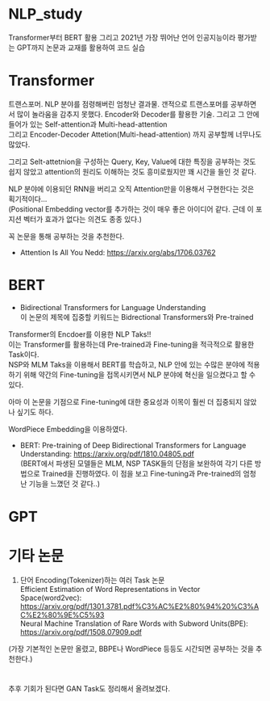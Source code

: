 # NLP_study
Transformer부터 BERT 활용 그리고 2021년 가장 뛰어난 언어 인공지능이라 평가받는 GPT까지 논문과 교재를 활용하여 코드 실습  


# Transformer
트랜스포머. NLP 분야를 점령해버린 엄청난 결과물. 갠적으로 트랜스포머를 공부하면서 많이 놀라움을 감추지 못했다. Encoder와 Decoder를 활용한 기술. 그리고 그 안에 들어가 있는 Self-attention과 Multi-head-attention    
그리고 Encoder-Decoder Attetion(Multi-head-attention) 까지 공부할께 너무나도 많았다.    
  
그리고 Selt-attetnion을 구성하는 Query, Key, Value에 대한 특징을 공부하는 것도 쉽지 않았고 attention의 원리도 이해하는 것도 흥미로웠지만 꽤 시간을 들인 것 같다.    
  
NLP 분야에 이용되던 RNN을 버리고 오직 Attention만을 이용해서 구현한다는 것은 획기적이다...  
(Positional Embedding vector를 추가하는 것이 매우 좋은 아이디어 같다. 근데 이 포지션 벡터가 효과가 없다는 의견도 종종 있다.)  
  
꼭 논문을 통해 공부하는 것을 추천한다.    

- Attention Is All You Nedd: https://arxiv.org/abs/1706.03762 



# BERT
- Bidirectional Transformers for Language Understanding  
이 논문의 제목에 집중할 키워드는 Bidrectional Transformers와 Pre-trained  


Transformer의 Encdoer를 이용한 NLP Taks!!   
이는 Transformer를 활용하는데 Pre-trained과 Fine-tuning을 적극적으로 활용한 Task이다.    
NSP와 MLM Taks을 이용해서 BERT를 학습하고, NLP 안에 있는 수많은 분야에 적용하기 위해 약간의 Fine-tuning을 접목시키면서 NLP 분야에 혁신을 일으켰다고 할 수 있다.   
  
아마 이 논문을 기점으로 Fine-tuning에 대한 중요성과 이목이 훨씬 더 집중되지 않았나 싶기도 하다.  
  
WordPiece Embedding을 이용하였다.  

- BERT: Pre-training of Deep Bidirectional Transformers for Language Understanding: https://arxiv.org/pdf/1810.04805.pdf   
 (BERT에서 파생된 모델들은 MLM, NSP TASK들의 단점을 보완하여 각기 다른 방법으로 Trained을 진행하였다. 이 점을 보고 Fine-tuning과 Pre-trained의 엄청난 기능을 느꼈던 것 같다..)  

# GPT



# 기타 논문
1) 단어 Encoding(Tokenizer)하는 여러 Task 논문  
Efficient Estimation of Word Representations in Vector Space(word2vec): https://arxiv.org/pdf/1301.3781.pdf%C3%AC%E2%80%94%20%C3%AC%E2%80%9E%C5%93  
Neural Machine Translation of Rare Words with Subword Units(BPE): https://arxiv.org/pdf/1508.07909.pdf  
  
(가장 기본적인 논문만 올렸고, BBPE나 WordPiece 등등도 시간되면 공부하는 것을 추천한다.)  


# 
추후 기회가 된다면 GAN Task도 정리해서 올려보겠다.  
